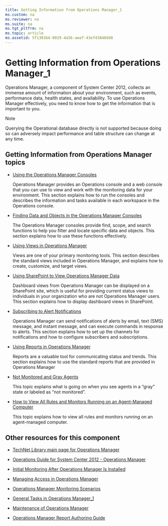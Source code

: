 ```yaml
---
title: Getting Information from Operations Manager_1
ms.custom: na
ms.reviewer: na
ms.suite: na
ms.tgt_pltfrm: na
ms.topic: article
ms.assetid: 5f1303b4-0029-4a56-aeef-43ef43840dd8
---
```

# Getting Information from Operations Manager_1
Operations Manager, a component of System Center 2012, collects an immense amount of information about your environment, such as events, performance data, health states, and availability. To use Operations Manager effectively, you need to know how to get the information that is important to you.

> [!NOTE]
> Querying the Operational database directly is not supported because doing so can adversely impact performance and table structure can change at any time.

## Getting Information from Operations Manager topics

-   [Using the Operations Manager Consoles](./Using-the-Operations-Manager-Consoles.md)

    Operations Manager provides an Operations console and a web console that you can use to view and work with the monitoring data for your environment. This section explains how to run the consoles and describes the information and tasks available in each workspace in the Operations console.

-   [Finding Data and Objects in the Operations Manager Consoles](./Finding-Data-and-Objects-in-the-Operations-Manager-Consoles.md)

    The Operations Manager consoles provide find, scope, and search functions to help you filter and locate specific data and objects. This section explains how to use these functions effectively.

-   [Using Views in Operations Manager](./Using-Views-in-Operations-Manager.md)

    Views are one of your primary monitoring tools. This section describes the standard views included in Operations Manager, and explains how to create, customize, and target views.

-   [Using SharePoint to View Operations Manager Data](./Using-SharePoint-to-View-Operations-Manager-Data.md)

    Dashboard views from Operations Manager can be displayed on a SharePoint site, which is useful for providing current status views to individuals in your organization who are not Operations Manager users. This section explains how to display dashboard views in SharePoint.

-   [Subscribing to Alert Notifications](./Subscribing-to-Alert-Notifications.md)

    Operations Manager can send notifications of alerts by email, text \(SMS\) message, and instant message, and can execute commands in response to alerts. This section explains how to set up the channels for notifications and how to configure subscribers and subscriptions.

-   [Using Reports in Operations Manager](./Using-Reports-in-Operations-Manager.md)

    Reports are a valuable tool for communicating status and trends. This section explains how to use the standard reports that are provided in Operations Manager

-   [Not Monitored and Gray Agents](./Not-Monitored-and-Gray-Agents.md)

    This topic explains what is going on when you see agents in a “gray” state or labeled as “not monitored”.

-   [How to View All Rules and Monitors Running on an Agent-Managed Computer](./How-to-View-All-Rules-and-Monitors-Running-on-an-Agent-Managed-Computer.md)

    This topic explains how to view all rules and monitors running on an agent\-managed computer.

## Other resources for this component

-   [TechNet Library main page for Operations Manager](http://go.microsoft.com/fwlink/p/?LinkId=223634)

-   [Operations Guide for System Center 2012 - Operations Manager](./Operations-Guide-for-System-Center-2012---Operations-Manager.md)

-   [Initial Monitoring After Operations Manager Is Installed](./Initial-Monitoring-After-Operations-Manager-Is-Installed.md)

-   [Managing Access in Operations Manager](./Managing-Access-in-Operations-Manager.md)

-   [Operations Manager Monitoring Scenarios](./Operations-Manager-Monitoring-Scenarios.md)

-   [General Tasks in Operations Manager_1](./General-Tasks-in-Operations-Manager_1.md)

-   [Maintenance of Operations Manager](./Maintenance-of-Operations-Manager.md)

-   [Operations Manager Report Authoring Guide](http://go.microsoft.com/fwlink/p/?LinkID=217092)


